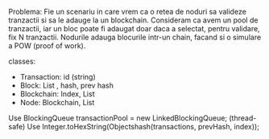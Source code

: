 Problema: Fie un scenariu in care vrem ca o retea de noduri sa valideze tranzactii si sa le adauge la un blockchain. Consideram ca avem un pool de tranzactii, iar un bloc poate fi adaugat doar daca a selectat, pentru validare, fix N tranzactii. Nodurile adauga blocurile intr-un chain, facand si o simulare a POW (proof of work).

classes:
- Transaction: id (string)
- Block: List <Transaction>, hash, prev hash
- Blockchain: Index, List <Block>
- Node: Blockchain, List <Transaction>

Use BlockingQueue<Transaction> transactionPool = new LinkedBlockingQueue<Transaction>; (thread-safe)
Use Integer.toHexString(Objectshash(transactions, prevHash, index));